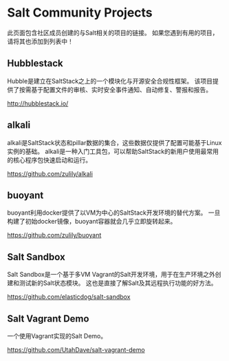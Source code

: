 # Salt Community Projects

此页面包含社区成员创建的与Salt相关的项目的链接。 如果您遇到有用的项目，请将其也添加到列表中！
## Hubblestack
Hubble是建立在SaltStack之上的一个模块化与开源安全合规性框架。 该项目提供了按需基于配置文件的审核、实时安全事件通知、自动修复、警报和报告。

http://hubblestack.io/
## alkali

alkali是SaltStack状态和pillar数据的集合，这些数据仅提供了配置可能基于Linux实例的基础。 alkali是一种入门工具包，可以帮助SaltStack的新用户使用最常用的核心程序包快速启动和运行。

https://github.com/zulily/alkali
## buoyant

buoyant利用docker提供了以VM为中心的SaltStack开发环境的替代方案。 一旦构建了初始docker镜像，buoyant容器就会几乎立即旋转起来。

https://github.com/zulily/buoyant
## Salt Sandbox

Salt Sandbox是一个基于多VM Vagrant的Salt开发环境，用于在生产环境之外创建和测试新的Salt状态模块。 这也是直接了解Salt及其远程执行功能的好方法。

https://github.com/elasticdog/salt-sandbox
## Salt Vagrant Demo

一个使用Vagrant实现的Salt Demo。

https://github.com/UtahDave/salt-vagrant-demo
